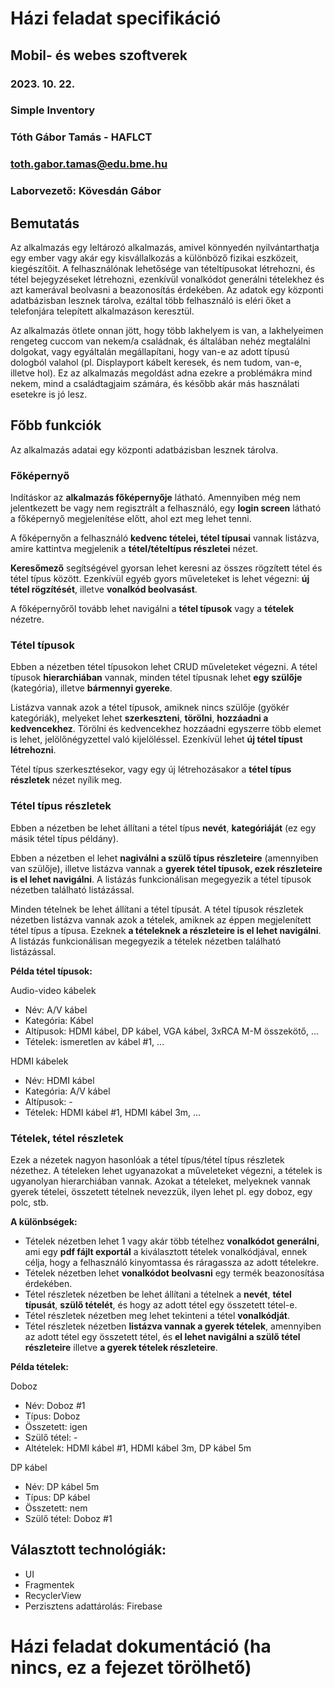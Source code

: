 # Házi feladat specifikáció

## Mobil- és webes szoftverek
### 2023. 10. 22.
### Simple Inventory
### Tóth Gábor Tamás - HAFLCT
### toth.gabor.tamas@edu.bme.hu
### Laborvezető: Kövesdán Gábor


## Bemutatás

Az alkalmazás egy leltározó alkalmazás, amivel könnyedén nyilvántarthatja egy ember vagy akár egy kisvállalkozás a különböző fizikai eszközeit, kiegészítőit. A felhasználónak lehetősége van tételtípusokat létrehozni, és tétel bejegyzéseket létrehozni, ezenkívül vonalkódot generálni tételekhez és azt kamerával beolvasni a beazonosítás érdekében. Az adatok egy központi adatbázisban lesznek tárolva, ezáltal több felhasználó is eléri őket a telefonjára telepített alkalmazáson keresztül.

Az alkalmazás ötlete onnan jött, hogy több lakhelyem is van, a lakhelyeimen rengeteg cuccom van nekem/a családnak, és általában nehéz megtalálni dolgokat, vagy egyáltalán megállapítani, hogy van-e az adott típusú dologból valahol (pl. Displayport kábelt keresek, és nem tudom, van-e, illetve hol). Ez az alkalmazás megoldást adna ezekre a problémákra mind nekem, mind a családtagjaim számára, és később akár más használati esetekre is jó lesz.


## Főbb funkciók

Az alkalmazás adatai egy központi adatbázisban lesznek tárolva.

### Főképernyő
Indításkor az **alkalmazás főképernyője** látható. Amennyiben még nem jelentkezett be vagy nem regisztrált a felhasználó, egy **login screen** látható a főképernyő megjelenítése előtt, ahol ezt meg lehet tenni.

A főképernyőn a felhasználó **kedvenc tételei, tétel típusai** vannak listázva, amire kattintva megjelenik a **tétel/tételtípus részletei** nézet.

**Keresőmező** segítségével gyorsan lehet keresni az összes rögzített tétel és tétel típus között. Ezenkívül egyéb gyors műveleteket is lehet végezni: **új tétel rögzítését**, illetve **vonalkód beolvasást**.

A főképernyőről tovább lehet navigálni a **tétel típusok** vagy a **tételek** nézetre.


### Tétel típusok
Ebben a nézetben tétel típusokon lehet CRUD műveleteket végezni. A tétel típusok **hierarchiában** vannak, minden tétel típusnak lehet **egy szülője** (kategória), illetve **bármennyi gyereke**.

Listázva vannak azok a tétel típusok, amiknek nincs szülője (gyökér kategóriák), melyeket lehet **szerkeszteni**, **törölni**, **hozzáadni a kedvencekhez**. Törölni és kedvencekhez hozzáadni egyszerre több elemet is lehet, jelölőnégyzettel való kijelöléssel. Ezenkívül lehet **új tétel típust létrehozni**.

Tétel típus szerkesztésekor, vagy egy új létrehozásakor a **tétel típus részletek** nézet nyílik meg.


### Tétel típus részletek
Ebben a nézetben be lehet állítani a tétel típus **nevét**, **kategóriáját** (ez egy másik tétel típus példány).

Ebben a nézetben el lehet **nagiválni a szülő típus részleteire** (amennyiben van szülője), illetve listázva vannak a **gyerek tétel típusok, ezek részleteire is el lehet navigálni**. A listázás funkcionálisan megegyezik a tétel típusok nézetben található listázással.

Minden tételnek be lehet állítani a tétel típusát. A tétel típusok részletek nézetben listázva vannak azok a tételek, amiknek az éppen megjelenített tétel típus a típusa. Ezeknek **a tételeknek a részleteire is el lehet navigálni**. A listázás funkcionálisan megegyezik a tételek nézetben található listázással.

**Példa tétel típusok:**

Audio-video kábelek
- Név: A/V kábel
- Kategória: Kábel
- Altípusok: HDMI kábel, DP kábel, VGA kábel, 3xRCA M-M összekötő, ...
- Tételek: ismeretlen av kábel #1, ...

HDMI kábelek
- Név: HDMI kábel
- Kategória: A/V kábel
- Altípusok: -
- Tételek: HDMI kábel #1, HDMI kábel 3m, ...


### Tételek, tétel részletek
Ezek a nézetek nagyon hasonlóak a tétel típus/tétel típus részletek nézethez. A tételeken lehet ugyanazokat a műveleteket végezni, a tételek is ugyanolyan hierarchiában vannak. Azokat a tételeket, melyeknek vannak gyerek tételei, összetett tételnek nevezzük, ilyen lehet pl. egy doboz, egy polc, stb.

**A különbségek:**
- Tételek nézetben lehet 1 vagy akár több tételhez **vonalkódot generálni**, ami egy **pdf fájlt exportál** a kiválasztott tételek vonalkódjával, ennek célja, hogy a felhasználó kinyomtassa és ráragassza az adott tételekre.
- Tételek nézetben lehet **vonalkódot beolvasni** egy termék beazonosítása érdekében.
- Tétel részletek nézetben be lehet állítani a tételnek a **nevét**, **tétel típusát**, **szülő tételét**, és hogy az adott tétel egy összetett tétel-e.
- Tétel részletek nézetben meg lehet tekinteni a tétel **vonalkódját**.
- Tétel részletek nézetben **listázva vannak a gyerek tételek**, amennyiben az adott tétel egy összetett tétel, és **el lehet navigálni a szülő tétel részleteire** illetve **a gyerek tételek részleteire**.

**Példa tételek:**

Doboz
- Név: Doboz #1
- Típus: Doboz
- Összetett: igen
- Szülő tétel: -
- Altételek: HDMI kábel #1, HDMI kábel 3m, DP kábel 5m

DP kábel
- Név: DP kábel 5m
- Típus: DP kábel
- Összetett: nem
- Szülő tétel: Doboz #1

## Választott technológiák:

- UI
- Fragmentek
- RecyclerView
- Perzisztens adattárolás: Firebase


# Házi feladat dokumentáció (ha nincs, ez a fejezet törölhető)